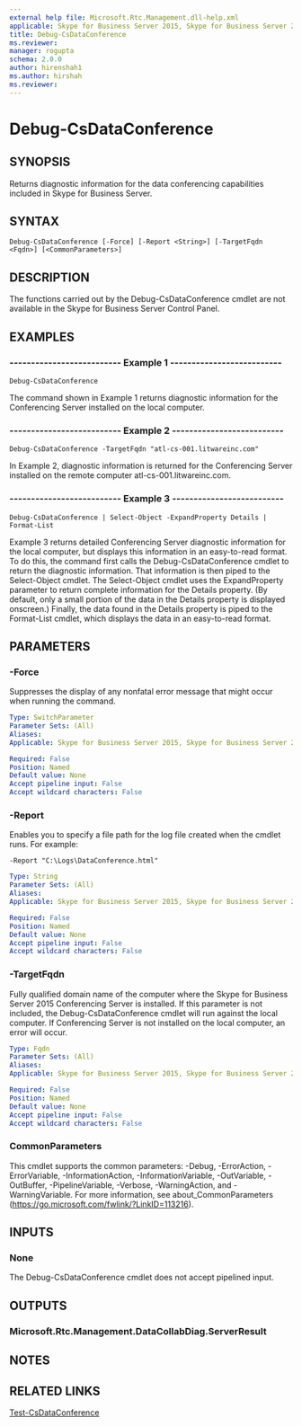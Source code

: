 ```yaml
---
external help file: Microsoft.Rtc.Management.dll-help.xml
applicable: Skype for Business Server 2015, Skype for Business Server 2019
title: Debug-CsDataConference
ms.reviewer: 
manager: rogupta
schema: 2.0.0
author: hirenshah1
ms.author: hirshah
ms.reviewer:
---
```


# Debug-CsDataConference

## SYNOPSIS
Returns diagnostic information for the data conferencing capabilities included in Skype for Business Server.

## SYNTAX

```
Debug-CsDataConference [-Force] [-Report <String>] [-TargetFqdn <Fqdn>] [<CommonParameters>]
```

## DESCRIPTION
The functions carried out by the Debug-CsDataConference cmdlet are not available in the Skype for Business Server Control Panel.

## EXAMPLES

### -------------------------- Example 1 --------------------------
```
Debug-CsDataConference
```

The command shown in Example 1 returns diagnostic information for the Conferencing Server installed on the local computer.

### -------------------------- Example 2 --------------------------
```
Debug-CsDataConference -TargetFqdn "atl-cs-001.litwareinc.com"
```

In Example 2, diagnostic information is returned for the Conferencing Server installed on the remote computer atl-cs-001.litwareinc.com.

### -------------------------- Example 3 --------------------------
```
Debug-CsDataConference | Select-Object -ExpandProperty Details | Format-List
```

Example 3 returns detailed Conferencing Server diagnostic information for the local computer, but displays this information in an easy-to-read format.
To do this, the command first calls the Debug-CsDataConference cmdlet to return the diagnostic information.
That information is then piped to the Select-Object cmdlet.
The Select-Object cmdlet uses the ExpandProperty parameter to return complete information for the Details property.
(By default, only a small portion of the data in the Details property is displayed onscreen.) Finally, the data found in the Details property is piped to the Format-List cmdlet, which displays the data in an easy-to-read format.


## PARAMETERS

### -Force
Suppresses the display of any nonfatal error message that might occur when running the command.

```yaml
Type: SwitchParameter
Parameter Sets: (All)
Aliases: 
Applicable: Skype for Business Server 2015, Skype for Business Server 2019

Required: False
Position: Named
Default value: None
Accept pipeline input: False
Accept wildcard characters: False
```

### -Report
Enables you to specify a file path for the log file created when the cmdlet runs.
For example: 

`-Report "C:\Logs\DataConference.html"`

```yaml
Type: String
Parameter Sets: (All)
Aliases: 
Applicable: Skype for Business Server 2015, Skype for Business Server 2019

Required: False
Position: Named
Default value: None
Accept pipeline input: False
Accept wildcard characters: False
```

### -TargetFqdn
Fully qualified domain name of the computer where the Skype for Business Server 2015 Conferencing Server is installed.
If this parameter is not included, the Debug-CsDataConference cmdlet will run against the local computer.
If Conferencing Server is not installed on the local computer, an error will occur.

```yaml
Type: Fqdn
Parameter Sets: (All)
Aliases: 
Applicable: Skype for Business Server 2015, Skype for Business Server 2019

Required: False
Position: Named
Default value: None
Accept pipeline input: False
Accept wildcard characters: False
```

### CommonParameters
This cmdlet supports the common parameters: -Debug, -ErrorAction, -ErrorVariable, -InformationAction, -InformationVariable, -OutVariable, -OutBuffer, -PipelineVariable, -Verbose, -WarningAction, and -WarningVariable. For more information, see about_CommonParameters (https://go.microsoft.com/fwlink/?LinkID=113216).

## INPUTS

### None
The Debug-CsDataConference cmdlet does not accept pipelined input.

## OUTPUTS

### Microsoft.Rtc.Management.DataCollabDiag.ServerResult

## NOTES

## RELATED LINKS

[Test-CsDataConference](Test-CsDataConference.md)


